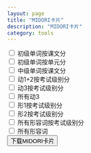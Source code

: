 ```yaml
---
layout: page
title: "MIDORI卡片"
description: "MIDORI卡片"
category: tools
---
```


<div class="list-group">
<div class="list-group-item">
  <input id="l1bylesson" type="checkbox">
  <label for="l1bylesson">初级单词按课文分</label>
</div>
<div class="list-group-item">
  <input id="l1byunit" type="checkbox">
  <label for="l1byunit">初级单词按单元分</label>
</div>
<div class="list-group-item">
  <input id="l2bylesson" type="checkbox">
  <label for="l2bylesson">中级单词按课文分</label>
</div>
<div class="list-group-item">
  <input id="verbbylevel" type="checkbox">
  <label for="verbbylevel">动1+2按考试级别分</label>
</div>
<div class="list-group-item">
  <input id="suruverbbylevel" type="checkbox">
  <label for="suruverbbylevel">动3按考试级别分</label>
</div>
<div class="list-group-item">
  <input id="allsuruverb" type="checkbox">
  <label for="allsuruverb">所有动3</label>
</div>
<div class="list-group-item">
  <input id="adj1bylevel" type="checkbox">
  <label for="adj1bylevel">形1按考试级别分</label>
</div>
<div class="list-group-item">
  <input id="adj2bylevel" type="checkbox">
  <label for="adj2bylevel">形2按考试级别分</label>
</div>
<div class="list-group-item">
  <input id="adjbylevel" type="checkbox">
  <label for="adjbylevel">所有形容词按考试级别分</label>
</div>
<div class="list-group-item">
  <input id="alladj" type="checkbox">
  <label for="alladj">所有形容词</label>
</div>

</div>
<button class="downloadMidoriCards btn btn-primary">下载MIDORI卡片</button>

<script>
$(document).ready(function() {
  let kanjimap = {};
  kanjimap["ついていく"] = "付いて行く";
  kanjimap["なめる"] = "舐める";

  // adj
  kanjimap["おもしろい"] = "面白い";
  kanjimap["つまらない"] = "詰まらない";
  kanjimap["おいしい"] = "美味しい";
  kanjimap["まずい"] = "不味い";
  kanjimap["あつい"] = "熱い";
  kanjimap["すばらしい"] = "素晴らしい";
  kanjimap["かわいい"] = "可愛い";
  kanjimap["きれい"] = "綺麗";
  kanjimap["にぎやか"] = "賑やか";
  kanjimap["だめ"] = "駄目";
  kanjimap["まじめ"] = "真面目";
  kanjimap["うるさい"] = "煩い";
  kanjimap["うれしい"] = "嬉しい";
  kanjimap["おかしい"] = "可笑しい";
  kanjimap["すてき"] = "素敵";
  kanjimap["ひどい"] = "酷い";
  kanjimap["へん"] = "変";
  kanjimap["ぜいたく"] = "贅沢";
  kanjimap["おとなしい"] = "大人しい";
  kanjimap["さわやか"] = "爽やか";
  kanjimap["ありがたい"] = "有難い";
  kanjimap["かわいそう"] = "可哀そう";
  kanjimap["わずか"] = "僅か";
  kanjimap["わがまま"] = "我儘";
  kanjimap["くやしい"] = "悔しい";
  kanjimap["さまざま"] = "様々";
  kanjimap["みっともない"] = "見っともない";
  kanjimap["よろしい"] = "宜しい";
  kanjimap["ばか"] = "馬鹿";
  kanjimap["うらやましい"] = "羨ましい";
  kanjimap["とんでもない"] = "飛んでもない";
  kanjimap["ちょっとした"] = "一寸した";
  kanjimap["もっとも"] = "最も";
  kanjimap["あわただしい"] = "慌しい";
  kanjimap["おめでたい"] = "御愛でたい";
  kanjimap["さんざん"] = "散々";
  kanjimap["おしゃべり"] = "御喋り";
  kanjimap["かわいらしい"] = "可愛らしい";
  kanjimap["おろそか"] = "疎か";
  kanjimap["いいかげん"] = "好い加減";
  kanjimap["めったに"] = "滅多に";
  kanjimap["ずるい"] = "狡い";
  kanjimap["かゆい"] = "痒い";
  kanjimap["おおざっぱ"] = "大雑把";
  kanjimap["ずうずうしい"] = "図々しい";
  kanjimap["はるか"] = "遥か";
  kanjimap["だるい"] = "怠い";

  function download(filename, text) {
    var element = document.createElement('a');
    element.setAttribute('href', 'data:text/plain;charset=utf-8,' + encodeURIComponent(text));
    element.setAttribute('download', filename);

    element.style.display = 'none';
    document.body.appendChild(element);

    element.click();

    document.body.removeChild(element);
  }
  function convertMasuToJisyo(word, pos) {
    let cjisyo = {};
    cjisyo["き"] = "く";
    cjisyo["ぎ"] = "ぐ";
    cjisyo["び"] = "ぶ";
    cjisyo["み"] = "む";
    cjisyo["に"] = "ぬ";
    cjisyo["ち"] = "つ";
    cjisyo["り"] = "る";
    cjisyo["い"] = "う";
    cjisyo["し"] = "す";
    let jisyo  = word.replace(/ます$/g, "");
    if (pos.endsWith('2')) {
      jisyo += "る";
    } else if (pos.endsWith('3')) {
      jisyo = jisyo.slice(0, -1) + "する";
    } else {
      jisyo = jisyo.slice(0, -1) + cjisyo[jisyo.slice(-1)];
    }

    return jisyo;
  }
  function getWords(lesson, data, filterCallback) {
    let d = data;
    if (filterCallback != undefined) {
      d = d.filter(filterCallback);
    }
    d = d
    .filter(_ => _[5].indexOf(lesson) > -1)
    .map(function(p) {
      let word = p[4];
      let pos = p[2];
      let pp = word;
      if (word.endsWith("ます") && pos.startsWith("动")) // only process verb in masu
        pp = convertMasuToJisyo(word, pos);
      let display = pp.replace(/!(.*?)\((.*?)\)/g, '$1') // remove ruby
                      .replace(/～/g, '') // remove ～
                      .replace(/([\u4E00-\u9FAF]{2})する/g, '$1') // remove する
                      .replace(/^[おご]([\u4E00-\u9FAF]+)/g, '$1') // remove おご
                      ;
      if (kanjimap.hasOwnProperty(display)) display = kanjimap[display]; // replace with custom kanji map
        //let display = p.replace(/\<rt\>(.*?)\<\/rt\>/g, '')
        //              .replace(/\<ruby\>(.*?)\<\/ruby\>/g, '$1');
        return { t:1, i:display }});
    return d;
  }
  function pushWordsByLevel(arr, data, suffix, filter) {
    for(let i = 1; i <= 2; i++) {
      let warr = [];
      for(let j = 1; j <= 24; j++) {
        let lesson = (i - 1) * 24 + j;
        let lid = " " + ("00" + lesson).slice(-3);
        warr = warr.concat(getWords(lid, data, filter));
      }
      arr.push({ n:"N" + (6 - i) + suffix, b:warr });
    }
    for(let i = 1; i <= 2; i++) {
      let warr = [];
      for(let j = 1; j <= 16; j++) {
        let lesson = (i - 1) * 16 + j;
        let lid = "m" + ("0" + lesson).slice(-2);
        warr = warr.concat(getWords(lid, data, filter));
      }
      arr.push({ n:"N" + (4 - i) + suffix, b:warr });
    }
  }
  function pushAllWords(arr, data, name, filter) {
    let warr = [];
    for(let i = 1; i <= 2; i++) {
      for(let j = 1; j <= 24; j++) {
        let lesson = (i - 1) * 24 + j;
        let lid = " " + ("00" + lesson).slice(-3);
        warr = warr.concat(getWords(lid, data, filter));
      }
    }
    for(let i = 1; i <= 2; i++) {
      for(let j = 1; j <= 16; j++) {
        let lesson = (i - 1) * 16 + j;
        let lid = "m" + ("0" + lesson).slice(-2);
        warr = warr.concat(getWords(lid, data, filter));
      }
    }
    arr.push({ n:name, b:warr });
  }
  function formatToMidoriOutput(name, arr) {
    // example output: {version:1,data:{n:"漢字2",b:[{t:1,i:"生"},{t:1,i:"下"}]},isroot:0}
    let json = JSON.stringify({version:1,data:{n:name,f:arr},isroot:0});
    return json.replace(/"version":/g, 'version:')
                      .replace(/"data":/g, 'data:')
                      .replace(/"n":/g, 'n:')
                      .replace(/"b":/g, 'b:')
                      .replace(/"t":/g, 't:')
                      .replace(/"f":/g, 'f:')
                      .replace(/"i":/g, 'i:')
                      .replace(/"isroot":/g, 'isroot:');
  }
  $('button.downloadMidoriCards').on('click', function(e) {
    e.preventDefault();
    $.ajax('{{basepath}}/words.json', { dataType: "json" })
      .done(function (res) {
        let arr = [];
        if ($("#l1bylesson").prop('checked')) {
          for(let i = 1; i <= 48; i++) {
            let lid = " " + ("00" + i).slice(-3);
            arr.push({ n:"初级第" + i + "课", b:getWords(lid, res.data) });
          }
        }
        if ($("#l1byunit").prop('checked')) {
          for(let i = 1; i <= 12; i++) {
            let warr = [];
            for(let j = 1; j <= 4; j++) {
              let lesson = (i - 1) * 4 + j;
              let lid = " " + ("00" + lesson).slice(-3);
              warr = warr.concat(getWords(lid, res.data));
            }
            arr.push({ n:"初级第" + i + "单元", b:warr });
          }
        }
        if ($("#l2bylesson").prop('checked')) {
          for(let i = 1; i <= 32; i++) {
            let lesson = "m" + ("0" + i).slice(-2);
            arr.push({ n:"中级第" + i + "课", b:getWords(lesson, res.data) });
          }
        }
        if ($("#verbbylevel").prop('checked')) {
          let filterVerb = _ => _[2] == "动1" || _[2] == "动2"
          pushWordsByLevel(arr, res.data, "动1+2", filterVerb);
        }
        if ($("#suruverbbylevel").prop('checked')) {
          let filterVerb = _ => _[2] == "动3"
          pushWordsByLevel(arr, res.data, "する動詞", filterVerb);
        }
        if ($("#adj1bylevel").prop('checked')) {
          let filterAdj = _ => _[2] == "形1"
          pushWordsByLevel(arr, res.data, "形1", filterAdj);
        }
        if ($("#adj2bylevel").prop('checked')) {
          let filterAdj = _ => _[2] == "形2"
          pushWordsByLevel(arr, res.data, "形2", filterAdj);
        }
        if ($("#adjbylevel").prop('checked')) {
          let filterAdj = _ => _[2] == "形1" || _[2] == "形2"
          pushWordsByLevel(arr, res.data, "形容词", filterAdj);
        }
        if ($("#alladj").prop('checked')) {
          let filterAdj = _ => _[2] == "形1" || _[2] == "形2"
          pushAllWords(arr, res.data, "形容词", filterAdj);
        }
        if ($("#allsuruverb").prop('checked')) {
          let filterVerb = _ => _[2] == "动3"
          pushAllWords(arr, res.data, "する動詞", filterVerb);
        }
        let name = '标日词汇';
        let output = formatToMidoriOutput(name, arr);
        download(name + ".midori", output);
      });
  });
});
</script>
